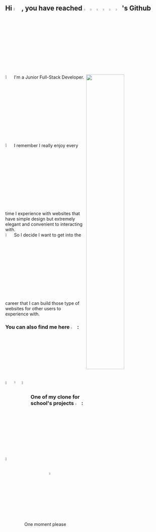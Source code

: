 ## Hi <img width="5%" src="https://media.giphy.com/media/hvRJCLFzcasrR4ia7z/giphy.gif" />, you have reached <img width="4%" src="https://cdn-icons-png.flaticon.com/512/4019/4019665.png" ><img width="4%" src="https://cdn-icons-png.flaticon.com/512/4019/4019919.png" ><img width="4%" src="https://cdn-icons-png.flaticon.com/512/4019/4019787.png" ><img width="4%" src="https://cdn-icons-png.flaticon.com/512/4019/4019828.png" ><img width="4%" src="https://cdn-icons-png.flaticon.com/512/4019/4019733.png" ><img width="4%" src="https://cdn-icons-png.flaticon.com/512/4019/4019978.png" >'s Github 

<img align="right" src="https://github.com/SP-XD/SP-XD/blob/main/images/dino_rounded.gif?raw=true" href="https://github.com/SP-XD" width="49%" />
<div>
<img width="5.5%" src="https://cdn-icons-png.flaticon.com/512/7206/7206286.png"/>I'm a Junior Full-Stack Developer.<br>
<img width="5.5%" src="https://cdn-icons-png.flaticon.com/512/7206/7206282.png">I remember I really enjoy every time I experience with websites that have simple design but extremely elegant and convenient to interacting with.<br>
<img width="5.5%" src="https://cdn-icons-png.flaticon.com/512/7206/7206291.png">So I decide I want to get into the career that I can build those type of websites for other users to experience with.<br>


### You can also find me here <img width="4%" src="https://cdn-icons-png.flaticon.com/512/7206/7206274.png"/>:
[<img align="left" width="5%" alt="PhgAnh | LinkedIn" src="https://cdn-icons.flaticon.com/png/512/3488/premium/3488326.png?token=exp=1649402666~hmac=09cc9b602a1880c3984806ba68c35eee"/>][linkedin]
[<img align="left" width="4.2%" src="https://cdn-icons.flaticon.com/png/512/896/premium/896846.png?token=exp=1649402830~hmac=727220b2c819e4e102932967b1882129" />][resume]
[<img align="left" width="5%" src="https://cdn-icons.flaticon.com/png/512/2721/premium/2721688.png?token=exp=1649402719~hmac=3f97371cf599ee192d6187774e193aa5"/>][portfolio]
<br>

### One of my clone for school's projects <img width="4%" src="https://cdn-icons-png.flaticon.com/512/7206/7206272.png"/>:
[<img align="left" width="5%" alt="PhgAnh | Github" src="https://cdn-icons.flaticon.com/png/512/3488/premium/3488426.png?token=exp=1649402271~hmac=25d6db0f9302dd6d0aa377078e673db7"/>][other github]
<br><br>

<p align="center" width="100%">
  <img width="4%" src="https://github.githubassets.com/images/mona-loading-default.gif">
  <br>
  One moment please
</p>

[linkedin]: https://linkedin.com/in/phganh
[resume]: https://bit.ly/3NS3fXs
[portfolio]: https://phganh.com
[other github]: https://github.com/phganh
